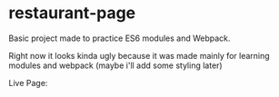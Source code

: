 # restaurant-page

Basic project made to practice ES6 modules and Webpack. 

Right now it looks kinda ugly because it was made mainly for learning modules and webpack (maybe i'll add some styling later)

Live Page: 
